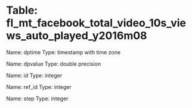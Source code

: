 Table: fl_mt_facebook_total_video_10s_views_auto_played_y2016m08
================================================================

Name: dptime
Type: timestamp with time zone

Name: dpvalue
Type: double precision

Name: id
Type: integer

Name: ref_id
Type: integer

Name: step
Type: integer

